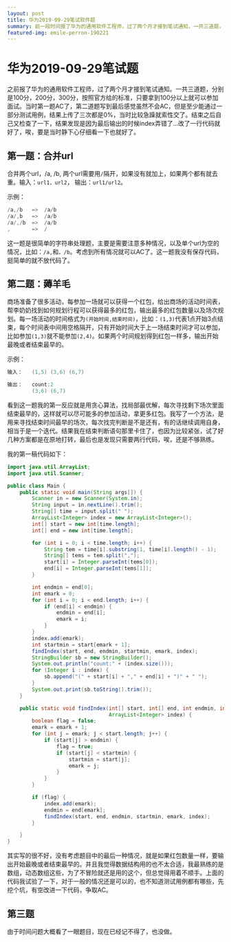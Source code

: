 ```yaml
---
layout: post
title: 华为2019-09-29笔试软件题
summary: 前一段时间报了华为的通用软件工程师，过了两个月才接到笔试通知，一共三道题，当时比较紧张没有发挥好，现在做一个总结。
featured-img: emile-perron-190221
---
```


# 华为2019-09-29笔试题

之前报了华为的通用软件工程师，过了两个月才接到笔试通知。一共三道题，分别是100分，200分，300分，按照官方给的标准，只要拿到100分以上就可以参加面试。当时第一题AC了，第二道题写到最后感觉虽然不会AC，但是至少能通过一部分测试用例，结果上传了三次都是0%，当时比较急躁就索性交了。结束之后自己又检查了一下，结果发现是因为最后输出的时候index弄错了...改了一行代码就好了，唉，要是当时静下心仔细看一下也就好了。

## 第一题：合并url

合并两个url，/a, /b, 两个url需要用`/`隔开，如果没有就加上，如果两个都有就去重。输入：`url1，url2`， 输出：`url1/url2`。

示例：

```java
/a,/b   =>  /a/b
/a/,b   =>  /a/b
/a/,/b  =>  /a/b
,       =>  /
```

这一题是很简单的字符串处理题，主要是需要注意多种情况，以及单个url为空的情况，比如：`/a,`和`，/b`。考虑到所有情况就可以AC了。这一题我没有保存代码，挺简单的就不放代码了。

## 第二题：薅羊毛

商场准备了很多活动，每参加一场就可以获得一个红包，给出商场的活动时间表，帮李奶奶找到如何规划行程可以获得最多的红包，输出最多的红包数量以及场次规划。每一场活动的时间格式为`(开始时间,结束时间)`，比如：`(1,3)`代表1点开始3点结束，每个时间表中间用空格隔开，只有开始时间大于上一场结束时间才可以参加，比如参加`(1,3)`就不能参加`(2,4)`。如果两个时间规划得到红包一样多，输出开始最晚或者结束最早的。

示例：

```java
输入：   (1,5) (3,6) (6,7)

输出：   count:2
        (3,6) (6,7)
```

看到这一题我的第一反应就是用贪心算法，找局部最优解，每次寻找剩下场次里面结束最早的，这样就可以尽可能多的参加活动，拿更多红包。我写了一个方法，是用来寻找结束时间最早的场次，每次找完判断是不是还有，有的话继续调用自身，相当于是一个迭代。结果我在结束判断语句那里卡住了，也因为比较紧张，试了好几种方案都是在原地打转，最后也是发现只需要两行代码，唉，还是不够熟练。

我的第一稿代码如下：

```java
import java.util.ArrayList;
import java.util.Scanner;

public class Main {
    public static void main(String args[]) {
        Scanner in = new Scanner(System.in);
        String input = in.nextLine().trim();
        String[] time = input.split(" ");
        ArrayList<Integer> index = new ArrayList<Integer>();
        int[] start = new int[time.length];
        int[] end = new int[time.length];

        for (int i = 0; i < time.length; i++) {
            String tem = time[i].substring(1, time[i].length() - 1);
            String[] tems = tem.split(",");
            start[i] = Integer.parseInt(tems[0]);
            end[i] = Integer.parseInt(tems[1]);
        }

        int endmin = end[0];
        int emark = 0;
        for (int i = 0; i < end.length; i++) {
            if (end[i] < endmin) {
                endmin = end[i];
                emark = i;
            }
        }
        index.add(emark);
        int startmin = start[emark + 1];
        findIndex(start, end, endmin, startmin, emark, index);
        StringBuilder sb = new StringBuilder();
        System.out.println("count:" + (index.size()));
        for (Integer i : index) {
            sb.append("(" + start[i] + "," + end[i] + ")" + " ");
        }
        System.out.print(sb.toString().trim());
    }

    public static void findIndex(int[] start, int[] end, int endmin, int startmin, int emark,
                                 ArrayList<Integer> index) {
        boolean flag = false;
        emark = emark + 1;
        for (int j = emark; j < start.length; j++) {
            if (start[j] > endmin) {
                flag = true;
                if (start[j] < startmin) {
                    startmin = start[j];
                    emark = j;
                }
            }
        }

        if (flag) {
            index.add(emark);
            endmin = end[emark];
            findIndex(start, end, endmin, startmin, emark, index);
        }

    }
}
```

其实写的很不好，没有考虑题目中的最后一种情况，就是如果红包数量一样，要输出开始最晚或者结束最早的。并且我觉得数据结构用的也不太合适，我最熟练的是数组，动态数组这些，为了不冒险就还是用的这个，但总觉得用着不顺手。上面的代码我试验了一下，对于一般的情况还是可以的，也不知道测试用例都有哪些，先挖个坑，有空改进一下代码，争取AC。

## 第三题

由于时间问题大概看了一眼题目，现在已经记不得了，也没做。
